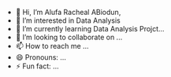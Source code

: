 - 👋 Hi, I’m Alufa Racheal ABiodun, 
- 👀 I’m interested in Data Analysis
- 🌱 I’m currently learning Data Analysis Projct...
- 💞️ I’m looking to collaborate on ...
- 📫 How to reach me ...
- 😄 Pronouns: ...
- ⚡ Fun fact: ...

<!---
Choice4real/Choice4real is a ✨ special ✨ repository because its `README.md` (this file) appears on your GitHub profile.
You can click the Preview link to take a look at your changes.
--->

